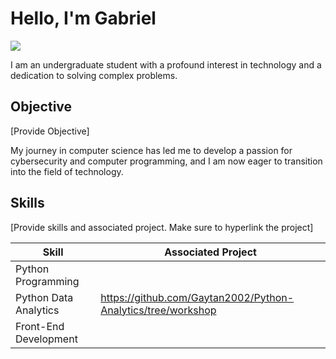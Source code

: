 # Hello, I'm Gabriel
<a href="https://www.linkedin.com/in/gabriel-gaytan-iii-3b21502b5/?trk=public-profile-join-page"><img src="https://img.shields.io/badge/-LinkedIn-0072b1?&style=for-the-badge&logo=linkedin&logoColor=white" /></a>

I am an undergraduate student with a profound interest in technology and a dedication to solving complex problems.

## Objective 
[Provide Objective]

My journey in computer science has led me to develop a passion for cybersecurity and computer programming, and I am now eager to transition into the field of technology.

## Skills
[Provide skills and associated project. Make sure to hyperlink the project]

| Skill                          | Associated Project    |
|--------------------------------|-----------------------|
|Python Programming              |
|Python Data Analytics           |https://github.com/Gaytan2002/Python-Analytics/tree/workshop |
|Front-End Development           |

